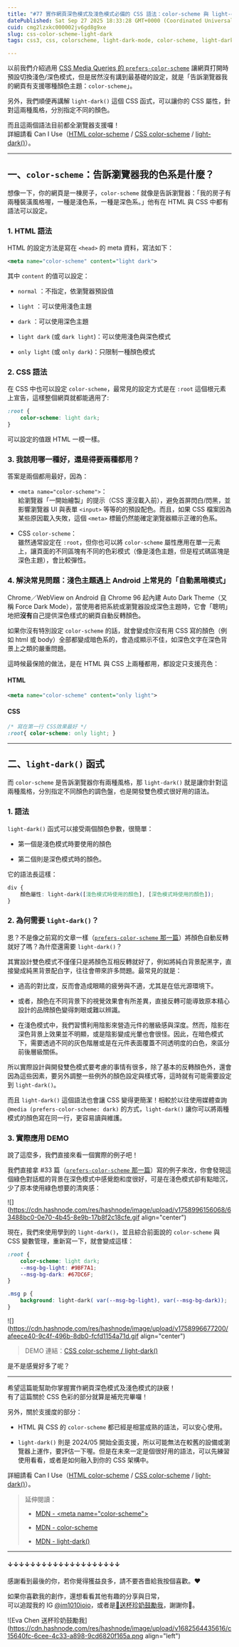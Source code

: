 ```yaml
---
title: "#77 實作網頁深色模式及淺色模式必備的 CSS 語法：color-scheme 與 light-dark()"
datePublished: Sat Sep 27 2025 18:33:28 GMT+0000 (Coordinated Universal Time)
cuid: cmg2lzxkc000002jv6gd8g9xe
slug: css-color-scheme-light-dark
tags: css3, css, colorscheme, light-dark-mode, color-scheme, light-dark

---
```


以前我們介紹過用 [CSS Media Queries 的 `prefers-color-scheme`](https://ithelp.ithome.com.tw/articles/10340843) 讓網頁打開時預設切換淺色/深色模式，但是居然沒有講到最基礎的設定，就是「告訴瀏覽器我的網頁有支援哪種顏色主題：`color-scheme`」。

另外，我們順便再講解 `light-dark()` 這個 CSS 函式，可以讓你的 CSS 屬性，針對這兩種風格，分別指定不同的顏色。

而且這兩個語法目前都全瀏覽器支援囉！  
詳細請看 Can I Use（[HTML color-scheme](https://caniuse.com/mdn-html_elements_meta_name_color-scheme) / [CSS color-scheme](https://caniuse.com/mdn-css_properties_color-scheme) / [light-dark()](https://caniuse.com/mdn-css_types_color_light-dark)）。

---

## 一、`color-scheme`：告訴瀏覽器我的色系是什麼？

想像一下，你的網頁是一棟房子，`color-scheme` 就像是告訴瀏覽器：「我的房子有兩種裝潢風格喔，一種是淺色系，一種是深色系。」他有在 HTML 與 CSS 中都有語法可以設定。

### 1\. HTML 語法

HTML 的設定方法是寫在 `<head>` 的 meta 資料，寫法如下：

```xml
<meta name="color-scheme" content="light dark">
```

其中 `content` 的值可以設定：

* `normal` ：不指定，依瀏覽器預設值
    
* `light` ：可以使用淺色主題
    
* `dark` ：可以使用深色主題
    
* `light dark` (或 `dark light`)：可以使用淺色與深色模式
    
* `only light` (或 `only dark`)：只限制一種顏色模式
    

### 2\. CSS 語法

在 CSS 中也可以設定 `color-scheme`，最常見的設定方式是在 `:root` 這個根元素上宣告，這樣整個網頁就都能適用了:

```css
:root {
    color-scheme: light dark;
}
```

可以設定的值跟 HTML 一模一樣。

### 3\. 我該用哪一種好，還是得要兩種都用？

答案是兩個都用最好，因為：

* `<meta name="color-scheme">`：  
    給瀏覽器「一開始繪製」的提示（CSS 還沒載入前），避免首屏閃白/閃黑，並影響瀏覽器 UI 與表單 `<input>` 等等的的預設配色。而且，如果 CSS 檔案因為某些原因載入失敗，這個 `<meta>` 標籤仍然能確定瀏覽器顯示正確的色系。
    
* CSS `color-scheme`：  
    雖然通常設定在 `:root`，但你也可以將 `color-scheme` 屬性應用在單一元素上，讓頁面的不同區塊有不同的色彩模式（像是淺色主題，但是程式碼區塊是深色主題），會比較彈性。
    

### 4\. 解決常見問題：淺色主題遇上 Android 上常見的「自動黑暗模式」

Chrome／WebView on Android 自 Chrome 96 起內建 Auto Dark Theme（又稱 Force Dark Mode），當使用者把系統或瀏覽器設成深色主題時，它會「聰明」地把**沒有**自己提供深色樣式的網頁自動反轉顏色。

如果你沒有特別設定 `color-scheme` 的話，就會變成你沒有用 CSS 寫的顏色（例如 html 或 body）全部都變成暗色系的，會造成顯示不佳，如深色文字在深色背景上之類的嚴重問題。

這時候最保險的做法，是在 HTML 與 CSS 上兩種都用，都設定只支援亮色：

#### HTML

```xml
<meta name="color-scheme" content="only light">
```

#### CSS

```css
/* 寫在第一行 CSS效果最好 */
:root{ color-scheme: only light; }
```

---

## 二、`light-dark()` 函式

而 `color-scheme` 是告訴瀏覽器你有兩種風格，那 `light-dark()` 就是讓你針對這兩種風格，分別指定不同顏色的調色盤，也是開發雙色模式很好用的語法。

### 1\. 語法

`light-dark()` 函式可以接受兩個顏色參數，很簡單：

* 第一個是淺色模式時要使用的顏色
    
* 第二個則是深色模式時的顏色。
    

它的語法長這樣：

```css
div {
    顏色屬性: light-dark([淺色模式時使用的顏色], [深色模式時使用的顏色]);
}
```

### 2\. 為何需要 `light-dark()`？

恩？不是像之前寫的文章一樣（[`prefers-color-scheme` 那一篇](https://ithelp.ithome.com.tw/articles/10340843)）將顏色自動反轉就好了嗎？為什麼還需要 `light-dark()`？

其實設計雙色模式不僅僅只是將顏色互相反轉就好了，例如將純白背景配黑字，直接變成純黑背景配白字，往往會帶來許多問題。最常見的就是：

* 過高的對比度，反而會造成眼睛的疲勞與不適，尤其是在低光源環境下。
    
* 或者，顏色在不同背景下的視覺效果會有所差異，直接反轉可能導致原本精心設計的品牌顏色變得刺眼或難以辨識。
    
* 在淺色模式中，我們習慣利用陰影來營造元件的層級感與深度。然而，陰影在深色背景上效果並不明顯，或是陰影變成光暈也會很怪。因此，在暗色模式下，需要透過不同的灰色階層或是在元件表面覆蓋不同透明度的白色，來區分前後層級關係。
    

所以實際設計與開發雙色模式要考慮的事情有很多，除了基本的反轉顏色外，還會因為這些因素，要另外調整一些例外的顏色設定與樣式等，這時就有可能需要設定到 `light-dark()`。

而且 `light-dark()` 這個語法也會讓 CSS 變得更簡潔！相較於以往使用媒體查詢 `@media (prefers-color-scheme: dark)` 的方式，`light-dark()` 讓你可以將兩種模式的顏色寫在同一行，更容易讀與維護。

### 3\. 實際應用 DEMO

說了這麼多，我們直接來看一個實際的例子吧！

我們直接拿 #33 篇（[`prefers-color-scheme` 那一篇](https://ithelp.ithome.com.tw/articles/10340843)）寫的例子來改，你會發現這個綠色對話框的背景在深色模式中感覺飽和度很好，可是在淺色模式卻有點暗沉，少了原本使用綠色想要的清爽感：

![](https://cdn.hashnode.com/res/hashnode/image/upload/v1758996156068/63488bc0-0e70-4b45-8e9b-17b8f2c18cfe.gif align="center")

現在，我們來使用學到的 `light-dark()`，並且綜合前面說的 `color-scheme` 與 CSS 變數管理，重新寫一下，就會變成這樣：

```css
:root {
    color-scheme: light dark;
    --msg-bg-light: #9BF7A1;
    --msg-bg-dark: #67DC6F;
}

.msg p {
	background: light-dark( var(--msg-bg-light), var(--msg-bg-dark));
}
```

![](https://cdn.hashnode.com/res/hashnode/image/upload/v1758996677200/afeece40-9c4f-496b-8db0-fcfd1154a71d.gif align="center")

> DEMO 連結：[CSS color-scheme / light-dark()](https://codepen.io/im1010ioio/pen/jEWWdyx)

是不是感覺好多了呢？

---

希望這篇能幫助你掌握實作網頁深色模式及淺色模式的訣竅！  
有了這篇關於 CSS 色彩的部分就算是補充完畢囉！

另外，關於支援度的部分：

* HTML 與 CSS 的 `color-scheme` 都已經是相當成熟的語法，可以安心使用。
    
* `light-dark()` 則是 2024/05 開始全面支援，所以可能無法在較舊的設備或瀏覽器上運作，要評估一下喔。但是在未來一定是個很好用的語法，可以先練習使用看看，或者是如何融入到你的 CSS 架構中。
    

詳細請看 Can I Use（[HTML color-scheme](https://caniuse.com/mdn-html_elements_meta_name_color-scheme) / [CSS color-scheme](https://caniuse.com/mdn-css_properties_color-scheme) / [light-dark()](https://caniuse.com/mdn-css_types_color_light-dark)）。

> 延伸閱讀：
> 
> * [MDN - &lt;meta name="color-scheme"&gt;](https://developer.mozilla.org/en-US/docs/Web/HTML/Reference/Elements/meta/name/color-scheme)
>     
> * [MDN - color-scheme](https://developer.mozilla.org/zh-CN/docs/Web/CSS/color-scheme)
>     
> * [MDN - light-dark()](https://developer.mozilla.org/en-US/docs/Web/CSS/color_value/light-dark)
>     

---

#### ↓↓↓↓↓↓↓↓↓↓↓↓↓↓↓↓↓↓↓↓

感謝看到最後的你，若你覺得獲益良多，請不要吝嗇給我按個喜歡。❤️

如果你喜歡我的創作，還想看看其他有趣的分享與日常，  
可以追蹤我的 IG [@im1010ioio](https://www.instagram.com/im1010ioio/)，或者是[🧋送杯珍奶鼓勵我](https://im1010ioio.bobaboba.me/)，謝謝你🥰。

![Eva Chen 送杯珍奶鼓勵我](https://cdn.hashnode.com/res/hashnode/image/upload/v1682564435616/c15640fc-6cee-4c33-a898-9cd6820f165a.png align="left")